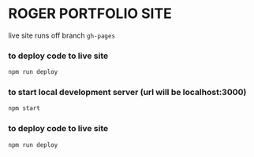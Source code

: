 # ROGER PORTFOLIO SITE
live site runs off branch ```gh-pages```

### to deploy code to live site
```bash
npm run deploy
```

### to start local development server (url will be localhost:3000)
```bash
npm start
```

### to deploy code to live site
```bash
npm run deploy
```